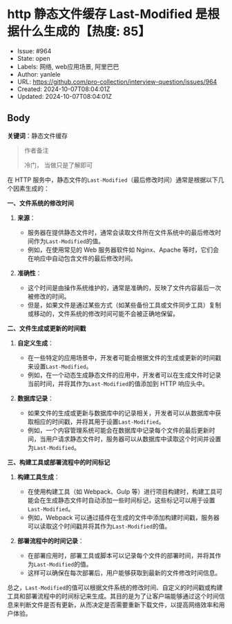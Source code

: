 # http 静态文件缓存 Last-Modified 是根据什么生成的【热度: 85】

- Issue: #964
- State: open
- Labels: 网络, web应用场景, 阿里巴巴
- Author: yanlele
- URL: https://github.com/pro-collection/interview-question/issues/964
- Created: 2024-10-07T08:04:01Z
- Updated: 2024-10-07T08:04:01Z

## Body

**关键词**：静态文件缓存

> 作者备注
>
> 冷门， 当做只是了解即可

在 HTTP 服务中，静态文件的`Last-Modified`（最后修改时间）通常是根据以下几个因素生成的：

**一、文件系统的修改时间**

1. **来源**：

   - 服务器在提供静态文件时，通常会读取文件所在文件系统中的最后修改时间作为`Last-Modified`的值。
   - 例如，在使用常见的 Web 服务器软件如 Nginx、Apache 等时，它们会在响应中自动包含文件的最后修改时间。

2. **准确性**：
   - 这个时间是由操作系统维护的，通常是准确的，反映了文件内容最后一次被修改的时间。
   - 但是，如果文件是通过某些方式（如某些备份工具或文件同步工具）复制或移动的，文件系统的修改时间可能不会被正确地保留。

**二、文件生成或更新的时间戳**

1. **自定义生成**：

   - 在一些特定的应用场景中，开发者可能会根据文件的生成或更新的时间戳来设置`Last-Modified`。
   - 例如，在一个动态生成静态文件的应用中，开发者可以在生成文件时记录当前时间，并将其作为`Last-Modified`的值添加到 HTTP 响应头中。

2. **数据库记录**：
   - 如果文件的生成或更新与数据库中的记录相关，开发者可以从数据库中获取相应的时间戳，并将其用于设置`Last-Modified`。
   - 例如，一个内容管理系统可能会在数据库中记录每个文件的最后更新时间，当用户请求静态文件时，服务器可以从数据库中读取这个时间并设置为`Last-Modified`。

**三、构建工具或部署流程中的时间标记**

1. **构建工具生成**：

   - 在使用构建工具（如 Webpack、Gulp 等）进行项目构建时，构建工具可能会在生成静态文件时自动添加一些时间标记，这些标记可以用于设置`Last-Modified`。
   - 例如，Webpack 可以通过插件在生成的文件中添加构建时间戳，服务器可以读取这个时间戳并将其作为`Last-Modified`的值。

2. **部署流程中的时间记录**：
   - 在部署应用时，部署工具或脚本可以记录每个文件的部署时间，并将其作为`Last-Modified`的值。
   - 这样可以确保在每次部署后，用户能够获取到最新的文件修改时间信息。

总之，`Last-Modified`的值可以根据文件系统的修改时间、自定义的时间戳或构建工具和部署流程中的时间标记来生成。其目的是为了让客户端能够通过这个时间信息来判断文件是否有更新，从而决定是否需要重新下载文件，以提高网络效率和用户体验。

